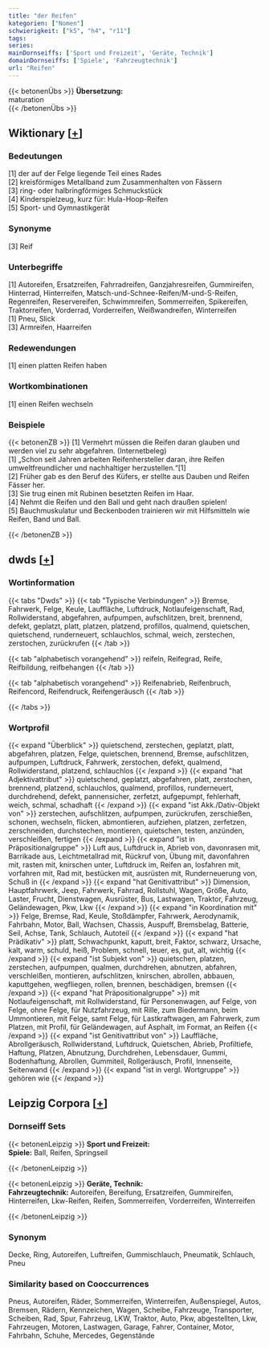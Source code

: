 ```yaml
---
title: "der Reifen"
kategorien: ["Nomen"]
schwierigkeit: ["k5", "h4", "r11"]
tags:
series:
mainDornseiffs: ['Sport und Freizeit', 'Geräte, Technik']
domainDornseiffs: ['Spiele', 'Fahrzeugtechnik']
url: "Reifen"
---
```


{{< betonenÜbs >}}
**Übersetzung:**  
maturation  
{{< /betonenÜbs >}}

## Wiktionary [[+](https://de.wiktionary.org/wiki/Reifen)]

### Bedeutungen
[1] der auf der Felge liegende Teil eines Rades  
[2] kreisförmiges Metallband zum Zusammenhalten von Fässern  
[3] ring- oder halbringförmiges Schmuckstück  
[4] Kinderspielzeug, kurz für: Hula-Hoop-Reifen  
[5] Sport- und Gymnastikgerät  

### Synonyme
[3] Reif  

### Unterbegriffe
[1] Autoreifen, Ersatzreifen, Fahrradreifen, Ganzjahresreifen, Gummireifen, Hinterrad, Hinterreifen, Matsch-und-Schnee-Reifen/M-und-S-Reifen, Regenreifen, Reservereifen, Schwimmreifen, Sommerreifen, Spikereifen, Traktorreifen, Vorderrad, Vorderreifen, Weißwandreifen, Winterreifen  
[1] Pneu, Slick  
[3] Armreifen, Haarreifen  

### Redewendungen
[1] einen platten Reifen haben  

### Wortkombinationen
[1] einen Reifen wechseln  

### Beispiele
{{< betonenZB >}}
[1] Vermehrt müssen die Reifen daran glauben und werden viel zu sehr abgefahren. (Internetbeleg)  
[1] „Schon seit Jahren arbeiten Reifenhersteller daran, ihre Reifen umweltfreundlicher und nachhaltiger herzustellen.“[1]  
[2] Früher gab es den Beruf des Küfers, er stellte aus Dauben und Reifen Fässer her.  
[3] Sie trug einen mit Rubinen besetzten Reifen im Haar.  
[4] Nehmt die Reifen und den Ball und geht nach draußen spielen!  
[5] Bauchmuskulatur und Beckenboden trainieren wir mit Hilfsmitteln wie Reifen, Band und Ball.  

{{< /betonenZB >}}


## dwds [[+](https://www.dwds.de/wb/Reifen)]

### Wortinformation
{{< tabs "Dwds" >}}
{{< tab "Typische Verbindungen" >}}
Bremse, Fahrwerk, Felge, Keule, Lauffläche, Luftdruck, Notlaufeigenschaft, Rad, Rollwiderstand, abgefahren, aufpumpen, aufschlitzen, breit, brennend, defekt, geplatzt, platt, platzen, platzend, profillos, qualmend, quietschen, quietschend, runderneuert, schlauchlos, schmal, weich, zerstechen, zerstochen, zurückrufen
{{< /tab >}}

{{< tab "alphabetisch vorangehend" >}}
reifeln, Reifegrad, Reife, Reifbildung, reifbehangen
{{< /tab >}}

{{< tab "alphabetisch vorangehend" >}}
Reifenabrieb, Reifenbruch, Reifencord, Reifendruck, Reifengeräusch
{{< /tab >}}

{{< /tabs >}}

### Wortprofil
{{< expand "Überblick" >}} quietschend, zerstechen, geplatzt, platt, abgefahren, platzen, Felge, quietschen, brennend, Bremse, aufschlitzen, aufpumpen, Luftdruck, Fahrwerk, zerstochen, defekt, qualmend, Rollwiderstand, platzend, schlauchlos {{< /expand >}}
{{< expand "hat Adjektivattribut" >}} quietschend, geplatzt, abgefahren, platt, zerstochen, brennend, platzend, schlauchlos, qualmend, profillos, runderneuert, durchdrehend, defekt, pannensicher, zerfetzt, aufgepumpt, fehlerhaft, weich, schmal, schadhaft {{< /expand >}}
{{< expand "ist Akk./Dativ-Objekt von" >}} zerstechen, aufschlitzen, aufpumpen, zurückrufen, zerschießen, schonen, wechseln, flicken, abmontieren, aufziehen, platzen, zerfetzen, zerschneiden, durchstechen, montieren, quietschen, testen, anzünden, verschleißen, fertigen {{< /expand >}}
{{< expand "ist in Präpositionalgruppe" >}} Luft aus, Luftdruck in, Abrieb von, davonrasen mit, Barrikade aus, Leichtmetallrad mit, Rückruf von, Übung mit, davonfahren mit, rasten mit, knirschen unter, Luftdruck im, Reifen an, losfahren mit, vorfahren mit, Rad mit, bestücken mit, ausrüsten mit, Runderneuerung von, Schuß in {{< /expand >}}
{{< expand "hat Genitivattribut" >}} Dimension, Hauptfahrwerk, Jeep, Fahrwerk, Fahrrad, Rollstuhl, Wagen, Größe, Auto, Laster, Frucht, Dienstwagen, Ausrüster, Bus, Lastwagen, Traktor, Fahrzeug, Geländewagen, Pkw, Lkw {{< /expand >}}
{{< expand "in Koordination mit" >}} Felge, Bremse, Rad, Keule, Stoßdämpfer, Fahrwerk, Aerodynamik, Fahrbahn, Motor, Ball, Wachsen, Chassis, Auspuff, Bremsbelag, Batterie, Seil, Achse, Tank, Schlauch, Autoteil {{< /expand >}}
{{< expand "hat Prädikativ" >}} platt, Schwachpunkt, kaputt, breit, Faktor, schwarz, Ursache, kalt, warm, schuld, heiß, Problem, schnell, teuer, es, gut, alt, wichtig {{< /expand >}}
{{< expand "ist Subjekt von" >}} quietschen, platzen, zerstechen, aufpumpen, qualmen, durchdrehen, abnutzen, abfahren, verschleißen, montieren, aufschlitzen, knirschen, abrollen, abbauen, kaputtgehen, wegfliegen, rollen, brennen, beschädigen, bremsen {{< /expand >}}
{{< expand "hat Präpositionalgruppe" >}} mit Notlaufeigenschaft, mit Rollwiderstand, für Personenwagen, auf Felge, von Felge, ohne Felge, für Nutzfahrzeug, mit Rille, zum Biedermann, beim Ummontieren, mit Felge, samt Felge, für Lastkraftwagen, am Fahrwerk, zum Platzen, mit Profil, für Geländewagen, auf Asphalt, im Format, an Reifen {{< /expand >}}
{{< expand "ist Genitivattribut von" >}} Lauffläche, Abrollgeräusch, Rollwiderstand, Luftdruck, Quietschen, Abrieb, Profiltiefe, Haftung, Platzen, Abnutzung, Durchdrehen, Lebensdauer, Gummi, Bodenhaftung, Abrollen, Gummiteil, Rollgeräusch, Profil, Innenseite, Seitenwand {{< /expand >}}
{{< expand "ist in vergl. Wortgruppe" >}} gehören wie {{< /expand >}}

## Leipzig Corpora [[+](https://corpora.uni-leipzig.de/en/res?word=Reifen&corpusId=deu_newscrawl-public_2018)]

### Dornseiff Sets
{{< betonenLeipzig >}}
**Sport und Freizeit:**  
**Spiele:** Ball, Reifen, Springseil  

{{< /betonenLeipzig >}}


{{< betonenLeipzig >}}
**Geräte, Technik:**  
**Fahrzeugtechnik:** Autoreifen, Bereifung, Ersatzreifen, Gummireifen, Hinterreifen, Lkw-Reifen, Reifen, Sommerreifen, Vorderreifen, Winterreifen  

{{< /betonenLeipzig >}}

### Synonym
Decke, Ring, Autoreifen, Luftreifen, Gummischlauch, Pneumatik, Schlauch, Pneu


### Similarity based on Cooccurrences
Pneus, Autoreifen, Räder, Sommerreifen, Winterreifen, Außenspiegel, Autos, Bremsen, Rädern, Kennzeichen, Wagen, Scheibe, Fahrzeuge, Transporter, Scheiben, Rad, Spur, Fahrzeug, LKW, Traktor, Auto, Pkw, abgestellten, Lkw, Fahrzeugen, Motoren, Lastwagen, Garage, Fahrer, Container, Motor, Fahrbahn, Schuhe, Mercedes, Gegenstände

